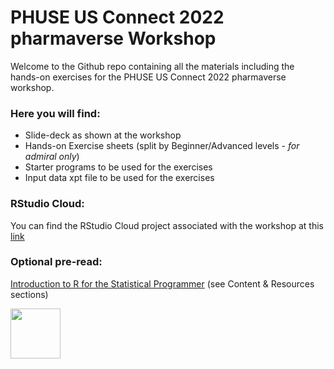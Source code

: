 # PHUSE US Connect 2022 pharmaverse Workshop
Welcome to the Github repo containing all the materials including the hands-on exercises for the PHUSE US Connect 2022 pharmaverse workshop.

### Here you will find:
- Slide-deck as shown at the workshop
- Hands-on Exercise sheets (split by Beginner/Advanced levels _- for admiral only_)
- Starter programs to be used for the exercises
- Input data xpt file to be used for the exercises

### RStudio Cloud:
You can find the RStudio Cloud project associated with the workshop at this [link](https://rstudio.cloud/project/3979742)

### Optional pre-read: 
[Introduction to R for the Statistical Programmer](https://atorus-research.github.io/phuse_intro_to_r_2021_website/) (see Content & Resources sections)

<img width="80" height="80" src="https://user-images.githubusercontent.com/82581364/165757132-a25d8c8a-2214-4f34-8405-501efef22234.png">
